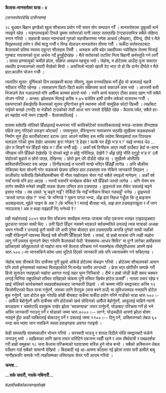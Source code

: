 **कैलास-मानसरोवर यात्रा - ४**

*(मानसरोवरदेखि दार्चेनसम्म)*

२८ बुधबार बिहान झण्डैको खुला शौचालय प्रयोग गरी सयन योग सम्पादन गरेँ । मानसरोवरमा
डुबुल्की मार्न नपाइने रहेछ । मङ्गलभाइको टिमले ड्रममा सरोवरको पानी ल्याएर तताएपछि
टेन्टहाउसभित्र सबैले संक्षिप्त स्नान गरियो । सहयात्री कमल नयनाचार्य गुरुको सहजीकरणमा
गणेश आचार्य (भैरहवा), दीपेन्द्र, दीर्घ र मैले पितृहरूलाई तर्पण र तीर्थ श्राद्ध गर्‍यौँ र
पिण्ड सेलाउन मानसरोवर तीरमा गयौँ । फर्कँदा सरोवरतटबाट कैलासको प्रतिमा स्वरूप
एकुन्टा शीलाहरू लियौँ । अरूहरू अघि बढेर लक्षदीपका ज्योतिहरू तेलमा भिजाई गुरुबाट
नारायणको पूजा अर्चना गर्दै हुनुहुँदोरहेछ । मैले सरोवरको तटतिर नित्य बिहानी कर्मस्तुति
गर्न लागेँ । सायद प्राणवायुको कमीले होला, संक्षिप्त असहज महसुस भयो। जेहोस्, म होटेलमा
आउँदा पूजा सकाएर लक्षदीप प्रज्ज्वलनको तयारी भैरहेको थियो । असजिलो भएको खाली पेट
भएर पो हो कि ठानेर दीर्घले र मैले प्रात:कालीन भोजन गर्‍यौँ ।

त्यतातिर मूलत: पूर्णिमाको दिन लाखबत्ती बाल्दा जीवाणु, सुक्ष्म वनस्पतिहरू मर्ने हुँदा यो
कामलाई सहजै स्वीकार गरिँदो रहेनछ । त्यसकारण छिटो-छिटो बालेर संक्षिप्तमा कार्य
सकाउने काम भयो । आज्जसै बत्ती भिजाउने तेल नआउनाले पनि आफैँमा काममा हतारो भयो ।
रपनि कार्य सकाएर टीका प्रसाद ग्रहण गरी सबैले भोजन गरियो । अन्तत: झोलाहरू मिलाई
करिब १:४५ बजेतिर हामी दार्चेन तर्फको यात्रारम्भ गर्‍यौँ । एकघण्टाको हँकाईपछि कैलासको
सुरम्य दृष्टिगोचर हुने स्थानमा ओर्ली सामूहिक फोटो खिच्यौँ । त्यहाँबाट गाईको बाच्छो
(नन्दी) वा भेडीको टाउकोको तेर्सो आधा भाग जस्तो देखिँदो रहेछ - कैलास पर्वत, सबैले
हर-हर महादेव भन्दै नमन टक्र्यायौँ - कैलासपतिलाई ।

वासमा बसेपछि भोलिको हिँडाइलाई मध्यनजर गरी कालिकोटेको वास्तविकतालाई
मनाङ-यात्रामा तीनदशक पहिले लागू गरिएको प्रसङ्ग कोट्याएँ । जसानुसार, वीरेन्द्रनगर
नामाकरण भएपछि सुर्खेतमा सडकहरूको निर्माण सुरु हुँदा कालीकोटबाट हटारू (हाट आउने
व्यक्ति) हरू माथि लादेमा बिसाइमार्दा तल टिपरहरू यताउता गरेको दृश्य देखेर आपसमा कुरा
गरेछन् 'दे हेड्प ! सल्कै घर हँड्डो भ\'ह प !\' स्हई भन्याउ धेउ \... (हेर त सिङ्गै घर
हिँड्दो रहेछ त ! ठीक भन्यौँ हई) । अर्को वर्ष तिनीहरू आएर त्यही ठाउँबाट हेर्दा स-साना
जीपहरू पनि हिँडेको देखेपछि 'दे पोरको बड्डो त छोट्टे गरिलिएह, देखेनै ? अँझ छोट्टे भौति
दगुड्डो भ\'ह प\' (लौ पोहोरको बुढाले त छोरो पाएछ, देखिनस् । छोरो झन् धेरै दौडँदो
रहेछ त) । सुर्खेतमै ओर्लेपछि बावियाचौरतिरबाट वस आएछ । तिनीहरूलाई त घरभरि मान्छे
भरिएर हिँडेझैँ लागेछ । अनि चौकीमा रोकिएका बेला सोधनी गरेर सडकको छेउमा उभिएर हात
ठड्याएमा वस रोकिने जानकारी लिएछन् । कालीकोट फर्केपछि छिमेकीहरूबीचमा यी नौला
व्यहोराहरू सेयर गर्दा सबैले रमाइलो मानेछन् । अर्को वर्ष नयाँ मान्छे पनि हाट आएछ ।
नभन्दै वसभरि मान्छेहरू बोकेर घरै हिँडेको जस्तो लागेछ । अनि रोक्न मन लागेर साथीले भनेको
सम्झँदै सडक छेउमा उभिएर हात ठड्याएछ । ड्राइभरले वस रोकेर उसलाई चढ्ने इसारा गरेछ ।
तब उसले 'मु चढ्ने नाईँ ! रोकिँदो कि नाईँ भनीकन विचार गड्याहुँ\' भनेछ । ड्राइभरले
'कस्तो पागल रहेछ ?\' भन्दा 'के भनिगडे ? मुकन पागल भन्या, अँझ हात स्हिधा गडुँला कि तु
बाइजान अठबाइजाला, मुईले र्‍वाइन के अब ? (के भनिस् रे ! मलाई बौलाहा भन्ने, अझ हात
ठड्याइराखुला र तँ जान नपाउलास् ! अब त थाहा पाइहालेँ नि) भनेथ्यो रे !

यही व्यहोरालाई २०५१ साल तिर पाँचजना साथीहरू मनाङ-यात्रामा जाँदा एकजना भरखर
टाइफाइडबाट छुटकारा पाएका साथी थिए । उनी छिटो हिँड्न नसक्ने भएकाले सर्वसम्मतिले
उनलाई त्यस यात्राको अध्यक्ष चयन गरेथ्यौँ र उनलाई कुनै साथी धेरै अघी पुगेमा बोलाएर हात
ठड्याएपछि अगाडि पुगेको साथी जहाँको त्यहीँ रोकिनुपर्ने व्यवस्था मिलाई सबै सँगसँगै
हिँडिएको थियो । तसर्थ, यो हाम्रो यात्रामा पनि त्यही व्यहोरा लागू गर्ने प्रस्ताव
सुनाउने चेष्टा गरेपनि कैलासको फेदी 'बेसक्याम्प-आधार शिविर\' मा पुग्नै लागेका हामीहरूमा
छल्किएको कौतुहलताले यो व्यहोरा मात्र नभै कैलास परिक्रमा गर्न नसक्नेहरू तीर्थपुरीधाममा
आफ्नै खर्च चारु.५००।-मा जानसकिने बरेमा धावा भुटिले दिएको जानकारी तर्फ पनि
ध्यानाकर्षण गर्न सकिएनछ ।

जेहोस् सवा तीनबजे तिर दार्चेनमा पुगी हुइयो ओकेडे होटेलमा चेकइन गरियो । होटेलमा
शौचालयको आसन पनि तातो हुनेसम्मको व्यवस्था मिलाइएकोले नि:सन्देह स्तरीय लाग्दथ्यो ।
फ्रेस भएर छोरीसँग सम्पर्क गरी हिजो सुनाउन नपाइएको व्यहोरा अवगत गराई सहर घुम्न
निस्कियो । दीर्घ र हाम्रो जोडी केही समय चक्कर लगाई चिनिया राष्ट्रपतिको तस्विर
राखिएको चोकमा पुगी तस्विर खिचेर होटेल फर्क्यौँ । नास्ता तयार रहेछ र खाई भोलिको
कार्यक्रमबारे पथप्रदर्शकहरूबाट जानकारी लिइयो । सो क्रममा भोलि यमद्वारबाट करिब १२
किलोमीटरको पैदल यात्रा गर्नुपर्ने, जसका लागि देरापुक (वास बस्ने ठाउँ) मा सुविधासम्पन्न
नभएपनि होटेल बुक गर्नुपर्ने, उता होटेल बुक गरेपछि कोही बीचबाट फर्केमा फर्कँदा प्रयोग
गरिने गाडीको भाडा चारु.५००।-- आफैँले बेहोर्नुपर्ने अनि दार्चेनमा पनि होटेलको खर्च
सोदिनको आफैँले बेहोर्नुपर्ने, आफूलाई चाहिने न्यानो कपडाहरू र चक्लेटादि वस्तुहरू राखेर झोला
'ब्याकप्याक\' तयार पार्नुपर्ने, घोडाबाट परिक्रमा गर्ने हो भने अग्रिम जानकारी गराउनु
पर्ने र घोडाको जम्मा चारु.४०००।-- लाग्ने, घोडचढीले आफ्नो झोला बोक्न नपाइने हुँदा
अर्को व्यक्तिलाई बोकाउनु पर्ने र उसलाई जम्मा ११००।-- दिनु पर्ने, अक्सिजनको लेबल ६०
भन्दा कम भएमा जान नसकिने जस्ता प्रसङ्गहरू अवगत गराइयो ।

केही समयपछि सायमकालीन भोजन गरियो । सरस्वती भाउजू र शारदा दिदीले भोलि
यमद्वारबाटै फर्कने जनाउनु भयो । वहाँहरूका लागि खाना तयार पारिदिने एकजना त्यहीँ रहने
र अरू तीर्थयात्री र पथप्रदर्शक गरी हाम्रो समूहका १८ जना कैलास परिक्रमाको
पदयात्रामा सरिक हुने सोच बन्यो । सबैको अक्सिजन लेबल परीक्षण गर्दा सबैको सामान्यै
देखियो । बिदाबादी भई आ-आफ्ना कोठामा गई झोला तयार पारी हामीले बाबु नानीहरूसँग
सम्पर्क गरी त्यहाँसम्मका तस्विरहरू सेयर गरी आराम गरियो ।

**क्रमश\...**

**\...सके सपारौँ, नसके नबिगारौँ\...**

*#हामीसबैकोकल्याणहवोस्#*
